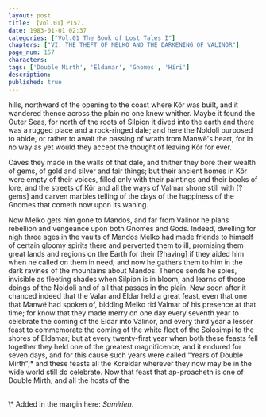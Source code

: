 ```yaml
---
layout: post
title: 【Vol.01】P157.
date: 1983-01-01 02:37
categories: ["Vol.01 The Book of Lost Tales I"]
chapters: ["VI. THE THEFT OF MELKO AND THE DARKENING OF VALINOR"]
page_num: 157
characters: 
tags: ['Double Mirth', 'Eldamar', 'Gnomes', 'Híri']
description: 
published: true
---
```


<p style="text-indent: 0;">
hills, northward of the opening to the coast where Kôr was built, and it wandered thence across the plain no one knew whither. Maybe it found the Outer Seas, for north of the roots of Silpion it dived into the earth and there was a rugged place and a rock-ringed dale; and here the Noldoli purposed to abide, or rather to await the passing of wrath from Manwë's heart, for in no way as yet would they accept the thought of leaving Kôr for ever.
</p>

Caves they made in the walls of that dale, and thither they bore their wealth of gems, of gold and silver and fair things; but their ancient homes in Kôr were empty of their voices, filled only with their paintings and their books of lore, and the streets of Kôr and all the ways of Valmar shone still with [?gems] and carven marbles telling of the days of the happiness of the Gnomes that cometh now upon its waning.

Now Melko gets him gone to Mandos, and far from Valinor he plans rebellion and vengeance upon both Gnomes and Gods. Indeed, dwelling for nigh three ages in the vaults of Mandos Melko had made friends to himself of certain gloomy spirits there and perverted them to ill, promising them great lands and regions on the Earth for their [?having] if they aided him when he called on them in need; and now he gathers them to him in the dark ravines of the mountains about Mandos. Thence sends he spies, invisible as fleeting shades when Silpion is in bloom, and learns of those doings of the Noldoli and of all that passes in the plain. Now soon after it chanced indeed that the Valar and Eldar held a great feast, even that one that Manwë had spoken of, bidding Melko rid Valmar of his presence at that time; for know that they made merry on one day every seventh year to celebrate the coming of the Eldar into Valinor, and every third year a lesser feast to commemorate the coming of the white fleet of the Solosimpi to the shores of Eldamar; but at every twenty-first year when both these feasts fell together they held one of the greatest magnificence, and it endured for seven days, and for this cause such years were called “Years of Double Mirth”;\* and these feasts all the Koreldar wherever they now may be in the wide world still do celebrate. Now that feast that ap-proacheth is one of Double Mirth, and all the hosts of the

<BR>
\* Added in the margin here: <I>Samírien</I>.

